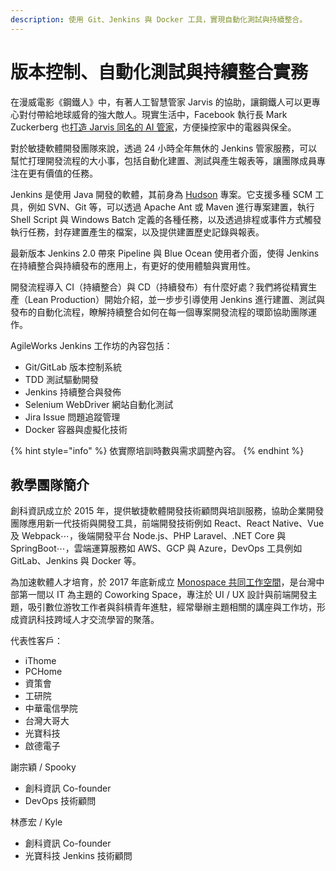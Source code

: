 ```yaml
---
description: 使用 Git、Jenkins 與 Docker 工具，實現自動化測試與持續整合。
---
```


# 版本控制、自動化測試與持續整合實務

在漫威電影《鋼鐵人》中，有著人工智慧管家 Jarvis 的協助，讓鋼鐵人可以更專心對付帶給地球威脅的強大敵人。現實生活中，Facebook 執行長 Mark Zuckerberg 也[打造 Jarvis 同名的 AI 管家](https://www.facebook.com/notes/mark-zuckerberg/building-jarvis/10103347273888091/)，方便操控家中的電器與保全。

對於敏捷軟體開發團隊來說，透過 24 小時全年無休的 Jenkins 管家服務，可以幫忙打理開發流程的大小事，包括自動化建置、測試與產生報表等，讓團隊成員專注在更有價值的任務。

Jenkins 是使用 Java 開發的軟體，其前身為 [Hudson](https://en.wikipedia.org/wiki/Hudson_%28software%29) 專案。它支援多種 SCM 工具，例如 SVN、Git 等，可以透過 Apache Ant 或 Maven 進行專案建置，執行 Shell Script 與 Windows Batch 定義的各種任務，以及透過排程或事件方式觸發執行任務，封存建置產生的檔案，以及提供建置歷史記錄與報表。

最新版本 Jenkins 2.0 帶來 Pipeline 與 Blue Ocean  使用者介面，使得 Jenkins 在持續整合與持續發布的應用上，有更好的使用體驗與實用性。

開發流程導入 CI（持續整合）與 CD（持續發布）有什麼好處？我們將從精實生產（Lean Production）開始介紹，並一步步引導使用 Jenkins 進行建置、測試與發布的自動化流程，瞭解持續整合如何在每一個專案開發流程的環節協助團隊運作。

AgileWorks Jenkins 工作坊的內容包括：

* Git/GitLab 版本控制系統
* TDD 測試驅動開發
* Jenkins 持續整合與發佈
* Selenium WebDriver 網站自動化測試
* Jira Issue 問題追蹤管理
* Docker 容器與虛擬化技術

{% hint style="info" %}
依實際培訓時數與需求調整內容。
{% endhint %}

## 教學團隊簡介

創科資訊成立於 2015 年，提供敏捷軟體開發技術顧問與培訓服務，協助企業開發團隊應用新一代技術與開發工具，前端開發技術例如 React、React Native、Vue 及 Webpack⋯，後端開發平台 Node.js、PHP Laravel、.NET Core 與 SpringBoot⋯，雲端運算服務如 AWS、GCP 與 Azure，DevOps 工具例如 GitLab、Jenkins 與 Docker 等。 

為加速軟體人才培育，於 2017 年底新成立 [Monospace 共同工作空間](https://www.facebook.com/monospace.tw/)，是台灣中部第一間以 IT 為主題的 Coworking Space，專注於 UI / UX 設計與前端開發主題，吸引數位游牧工作者與斜槓青年進駐，經常舉辦主題相關的講座與工作坊，形成資訊科技跨域人才交流學習的聚落。

代表性客戶：

* iThome
* PCHome
* 資策會
* 工研院
* 中華電信學院
* 台灣大哥大
* 光寶科技
* 啟德電子

謝宗穎 / Spooky

* 創科資訊 Co-founder
* DevOps 技術顧問

林彥宏 / Kyle

* 創科資訊 Co-founder
* 光寶科技 Jenkins 技術顧問

